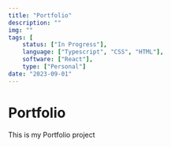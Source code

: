 ```yaml
---
title: "Portfolio"
description: ""
img: ""
tags: [
    status: ["In Progress"], 
    language: ["Typescript", "CSS", "HTML"],
    software: ["React"],
    type: ["Personal"]
date: "2023-09-01"
---
```


# Portfolio

This is my Portfolio project